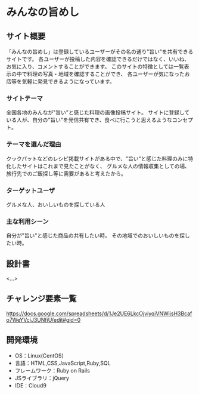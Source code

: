 # みんなの旨めし

## サイト概要
「みんなの旨めし」は登録しているユーザーがその名の通り"旨い"を共有できるサイトです。
各ユーザーが投稿した内容を確認できるだけではなく、いいね、お気に入り、コメントすることができます。
このサイトの特徴としては一覧表示の中で料理の写真・地域を確認することができ、
各ユーザーが気になったお店等を気軽に発見できるようになっています。

### サイトテーマ
全国各地のみんなが"旨い"と感じた料理の画像投稿サイト。
サイトに登録している人が、自分の"旨い"を発信共有でき、食べに行こうと思えるようなコンセプト。

### テーマを選んだ理由
クックパットなどのレシピ掲載サイトがある中で、"旨い"と感じた料理のみに特化したサイトはこれまで見たことがなく、
グルメな人の情報収集としての場、旅行先でのご飯探し等に需要があると考えたから。

### ターゲットユーザ
グルメな人、おいしいものを探している人

### 主な利用シーン
自分が"旨い"と感じた商品の共有したい時。
その地域でのおいしいものを探したい時。

## 設計書
<...>

## チャレンジ要素一覧
https://docs.google.com/spreadsheets/d/1Je2UE6LkcOjviyqiVNWijsH3Bcafo7WeYVciJ3UNfiU/edit#gid=0

## 開発環境
- OS：Linux(CentOS)
- 言語：HTML,CSS,JavaScript,Ruby,SQL
- フレームワーク：Ruby on Rails
- JSライブラリ：jQuery
- IDE：Cloud9

<!--## 使用素材-->
<!--- 外部サービスの画像素材・音声素材を使用した場合は、必ずサービス名とURLを明記してください。-->
<!--- 使用しない場合は、使用素材の項目をREADMEから削除してください。-->